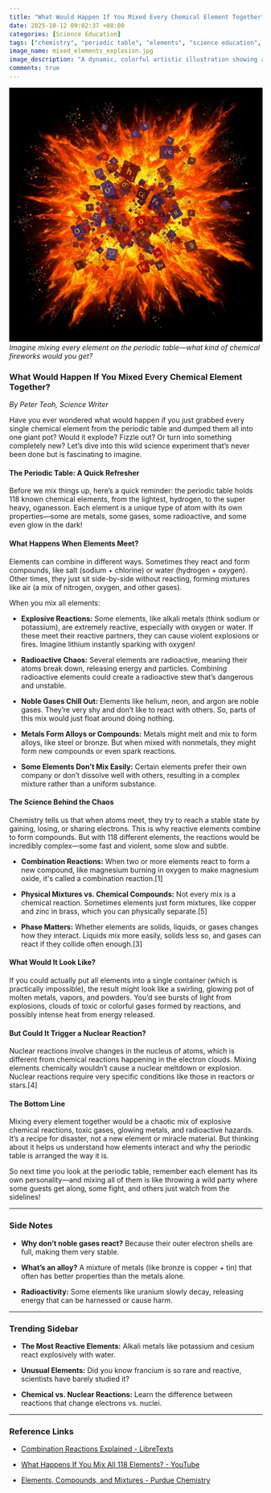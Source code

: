 ```yaml
---
title: "What Would Happen If You Mixed Every Chemical Element Together?"
date: 2025-10-12 09:02:37 +08:00
categories: [Science Education]
tags: ["chemistry", "periodic table", "elements", "science education", "chemical reactions"]
image_name: mixed_elements_explosion.jpg
image_description: "A dynamic, colorful artistic illustration showing a chaotic explosion of atoms and molecules, with various elements' symbols (like H, O, Fe, Au) swirling and reacting in a fiery mix, symbolizing the intense chemical interactions when all elements are combined."
comments: true
---
```


![Imagine mixing every element on the periodic table—what kind of chemical fireworks would you get?](/assets/images/mixed_elements_explosion.jpg)
*Imagine mixing every element on the periodic table—what kind of chemical fireworks would you get?*

<!-- Image Description: A dynamic, colorful artistic illustration showing a chaotic explosion of atoms and molecules, with various elements' symbols (like H, O, Fe, Au) swirling and reacting in a fiery mix, symbolizing the intense chemical interactions when all elements are combined. -->

### What Would Happen If You Mixed Every Chemical Element Together?

*By Peter Teoh, Science Writer*

Have you ever wondered what would happen if you just grabbed every single chemical element from the periodic table and dumped them all into one giant pot? Would it explode? Fizzle out? Or turn into something completely new? Let’s dive into this wild science experiment that’s never been done but is fascinating to imagine.

#### The Periodic Table: A Quick Refresher

Before we mix things up, here’s a quick reminder: the periodic table holds 118 known chemical elements, from the lightest, hydrogen, to the super heavy, oganesson. Each element is a unique type of atom with its own properties—some are metals, some gases, some radioactive, and some even glow in the dark!

#### What Happens When Elements Meet?

Elements can combine in different ways. Sometimes they react and form compounds, like salt (sodium + chlorine) or water (hydrogen + oxygen). Other times, they just sit side-by-side without reacting, forming mixtures like air (a mix of nitrogen, oxygen, and other gases).

When you mix all elements:

- **Explosive Reactions:** Some elements, like alkali metals (think sodium or potassium), are extremely reactive, especially with oxygen or water. If these meet their reactive partners, they can cause violent explosions or fires. Imagine lithium instantly sparking with oxygen!

- **Radioactive Chaos:** Several elements are radioactive, meaning their atoms break down, releasing energy and particles. Combining radioactive elements could create a radioactive stew that’s dangerous and unstable.

- **Noble Gases Chill Out:** Elements like helium, neon, and argon are noble gases. They’re very shy and don’t like to react with others. So, parts of this mix would just float around doing nothing.

- **Metals Form Alloys or Compounds:** Metals might melt and mix to form alloys, like steel or bronze. But when mixed with nonmetals, they might form new compounds or even spark reactions.

- **Some Elements Don’t Mix Easily:** Certain elements prefer their own company or don’t dissolve well with others, resulting in a complex mixture rather than a uniform substance.

#### The Science Behind the Chaos

Chemistry tells us that when atoms meet, they try to reach a stable state by gaining, losing, or sharing electrons. This is why reactive elements combine to form compounds. But with 118 different elements, the reactions would be incredibly complex—some fast and violent, some slow and subtle.

- **Combination Reactions:** When two or more elements react to form a new compound, like magnesium burning in oxygen to make magnesium oxide, it's called a combination reaction.[1]

- **Physical Mixtures vs. Chemical Compounds:** Not every mix is a chemical reaction. Sometimes elements just form mixtures, like copper and zinc in brass, which you can physically separate.[5]

- **Phase Matters:** Whether elements are solids, liquids, or gases changes how they interact. Liquids mix more easily, solids less so, and gases can react if they collide often enough.[3]

#### What Would It Look Like?

If you could actually put all elements into a single container (which is practically impossible), the result might look like a swirling, glowing pot of molten metals, vapors, and powders. You’d see bursts of light from explosions, clouds of toxic or colorful gases formed by reactions, and possibly intense heat from energy released.

#### But Could It Trigger a Nuclear Reaction?

Nuclear reactions involve changes in the nucleus of atoms, which is different from chemical reactions happening in the electron clouds. Mixing elements chemically wouldn’t cause a nuclear meltdown or explosion. Nuclear reactions require very specific conditions like those in reactors or stars.[4]

#### The Bottom Line

Mixing every element together would be a chaotic mix of explosive chemical reactions, toxic gases, glowing metals, and radioactive hazards. It’s a recipe for disaster, not a new element or miracle material. But thinking about it helps us understand how elements interact and why the periodic table is arranged the way it is.

So next time you look at the periodic table, remember each element has its own personality—and mixing all of them is like throwing a wild party where some guests get along, some fight, and others just watch from the sidelines!

---

### Side Notes

- **Why don’t noble gases react?** Because their outer electron shells are full, making them very stable.

- **What’s an alloy?** A mixture of metals (like bronze is copper + tin) that often has better properties than the metals alone.

- **Radioactivity:** Some elements like uranium slowly decay, releasing energy that can be harnessed or cause harm.

---

### Trending Sidebar

- **The Most Reactive Elements:** Alkali metals like potassium and cesium react explosively with water.

- **Unusual Elements:** Did you know francium is so rare and reactive, scientists have barely studied it?

- **Chemical vs. Nuclear Reactions:** Learn the difference between reactions that change electrons vs. nuclei.

---

### Reference Links

- [Combination Reactions Explained - LibreTexts](https://chem.libretexts.org/Bookshelves/Introductory_Chemistry/Introductory_Chemistry_(CK-12)/11:_Chemical_Reactions/11.04:_Combination_Reactions)

- [What Happens If You Mix All 118 Elements? - YouTube](https://www.youtube.com/watch?v=PBncf8yEULk)

- [Elements, Compounds, and Mixtures - Purdue Chemistry](https://chemed.chem.purdue.edu/genchem/topicreview/bp/ch2/mix.html)
